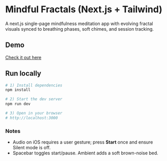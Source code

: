 # Mindful Fractals (Next.js + Tailwind)

A next.js single-page mindfulness meditation app with evolving fractal visuals synced to breathing phases, soft chimes, and session tracking.

## Demo
[Check it out here](https://mindful-fractal.vercel.app/)

## Run locally

```bash
# 1) Install dependencies
npm install

# 2) Start the dev server
npm run dev

# 3) Open in your browser
# http://localhost:3000
```

### Notes
- Audio on iOS requires a user gesture; press **Start** once and ensure Silent mode is off.
- Spacebar toggles start/pause. Ambient adds a soft brown-noise bed.
